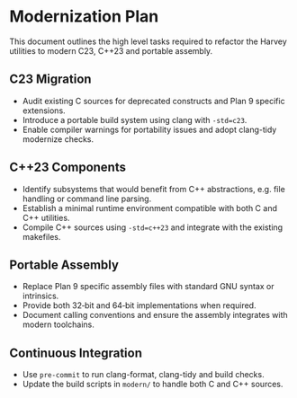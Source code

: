 # Modernization Plan

This document outlines the high level tasks required to refactor the Harvey utilities to modern C23, C++23 and portable assembly.

## C23 Migration

- Audit existing C sources for deprecated constructs and Plan 9 specific extensions.
- Introduce a portable build system using clang with `-std=c23`.
- Enable compiler warnings for portability issues and adopt clang-tidy modernize checks.

## C++23 Components

- Identify subsystems that would benefit from C++ abstractions, e.g. file handling or command line parsing.
- Establish a minimal runtime environment compatible with both C and C++ utilities.
- Compile C++ sources using `-std=c++23` and integrate with the existing makefiles.

## Portable Assembly

- Replace Plan 9 specific assembly files with standard GNU syntax or intrinsics.
- Provide both 32‑bit and 64‑bit implementations when required.
- Document calling conventions and ensure the assembly integrates with modern toolchains.

## Continuous Integration

- Use `pre-commit` to run clang-format, clang-tidy and build checks.
- Update the build scripts in `modern/` to handle both C and C++ sources.

